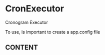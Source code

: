 # CronExecutor
Cronogram Executor

To use, is important to create a app.config file

## CONTENT
<?xml version="1.0" encoding="utf-8" ?>
<configuration>

  <startup> 
        <supportedRuntime version="v4.0" sku=".NETFramework,Version=v4.8" />
    </startup>

  <appSettings>
    <add key="CronosSqlConnection" value="Server=tcp:antares.ninja;Database=Cronos;User Id=CronosApiUser;Password=cronos@api2024" />
  </appSettings>
</configuration>